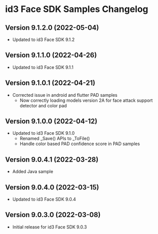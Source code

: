 # id3 Face SDK Samples Changelog

## Version 9.1.2.0 (2022-05-04)
- Updated to id3 Face SDK 9.1.2

## Version 9.1.1.0 (2022-04-26)
- Updated to id3 Face SDK 9.1.1

## Version 9.1.0.1 (2022-04-21)
- Corrected issue in android and flutter PAD samples
    - Now correctly loading models version 2A for face attack support detector and color pad

## Version 9.1.0.0 (2022-04-12)
- Updated to id3 Face SDK 9.1.0
    - Renamed _Save() APIs to _ToFile()
    - Handle color based PAD confidence score in PAD samples

## Version 9.0.4.1 (2022-03-28)
- Added Java sample

## Version 9.0.4.0 (2022-03-15)
- Updated to id3 Face SDK 9.0.4

## Version 9.0.3.0 (2022-03-08)
- Initial release for id3 Face SDK 9.0.3
